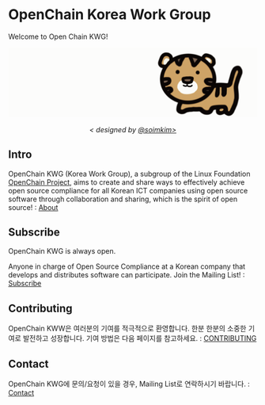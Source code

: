 # OpenChain Korea Work Group

Welcome to Open Chain KWG!

![kwg-logo.gif](./content/ko/about/kwg-logo.gif)
<p align="center"> <i>< designed by <a href="https://github.com/soimkim" target="_blank">@soimkim></a></i></p>

## Intro

OpenChain KWG (Korea Work Group), a subgroup of the Linux Foundation [OpenChain Project](https://www.openchainproject.org/), aims to create and share ways to effectively achieve open source compliance for all Korean ICT companies using open source software through collaboration and sharing, which is the spirit of open source! : [About](https://openchain-project.github.io/OpenChain-KWG/about/)

## Subscribe

OpenChain KWG is always open.

Anyone in charge of Open Source Compliance at a Korean company that develops and distributes software can participate. Join the Mailing List! :  [Subscribe](https://openchain-project.github.io/OpenChain-KWG/about/subscribe/)

## Contributing

OpenChain KWW은 여러분의 기여를 적극적으로 환영합니다. 한분 한분의 소중한 기여로 발전하고 성장합니다.  기여 방법은 다음 페이지를 참고하세요. :  [CONTRIBUTING](CONTRIBUTING.md)

## Contact

OpenChain KWG에 문의/요청이 있을 경우, Mailing List로 연락하시기 바랍니다. : [Contact](https://openchain-project.github.io/OpenChain-KWG/about/contact/)
